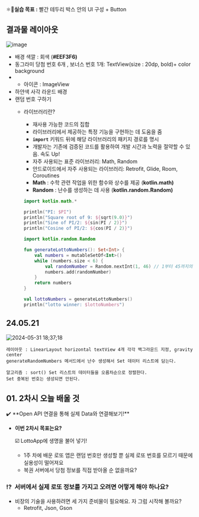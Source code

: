 ⚛🔅**실습 목표 :** 빨간 테두리 박스 안의 UI 구성 + Button
## 결과물 레이아웃 
![image](https://github.com/chihyeonwon/Random_Lotto/assets/58906858/cfb4ad55-f1bf-4f72-8060-5d6bc8e92a7e)

- 배경 색깔 : 회색 (**#EEF3F6)**
- 동그라미 당첨 번호 6개 , 보너스 번호 1개: TextView(size : 20dp, bold)+ color background
- + 아이콘 : ImageView
- 하얀색 사각 라운드 배경
- 랜덤 번호 구하기
    - 라이브러리란?
        - 재사용 가능한 코드의 집합
        - 라이브러리에서 제공하는 특정 기능을 구현하는 데 도움을 줌
        - **`import`** 키워드 뒤에 해당 라이브러리의 패키지 경로를 명시
        - 개발자는 기존에 검증된 코드를 활용하여 개발 시간과 노력을 절약할 수 있음. 속도 Up!
        - 자주 사용되는 표준 라이브러리: Math, Random
        - 안드로이드에서 자주 사용되는 라이브러리: Retrofit, Glide, Room, Coroutines
        - **Math**  : 수학 관련 작업을 위한 함수와 상수를 제공 (**kotlin.math)**
        - **Random** : 난수를 생성하는 데 사용 (**kotlin.random.Random)**
        
        ```kotlin
        import kotlin.math.*
        
        println("PI: $PI")
        println("Square root of 9: ${sqrt(9.0)}")
        println("Sine of PI/2: ${sin(PI / 2)}")
        println("Cosine of PI/2: ${cos(PI / 2)}")
        ```
        
        ```kotlin
        import kotlin.random.Random
        
        fun generateLottoNumbers(): Set<Int> {
            val numbers = mutableSetOf<Int>()
            while (numbers.size < 6) {
                val randomNumber = Random.nextInt(1, 46) // 1부터 45까지의 숫자 중 랜덤 선택
                numbers.add(randomNumber)
            }
            return numbers
        }
        
        val lottoNumbers = generateLottoNumbers()
        println("lotto winner: $lottoNumbers")
        ```
## 24.05.21
![2024-05-31 18;37;18](https://github.com/chihyeonwon/Random_Lotto/assets/58906858/c8932da2-0d78-4a59-931a-db15e88b84ba)
```
레이아웃 : LinearLayout horizontal textView 4개 각각 백그라운드 지정, gravity center
generateRandomNumbers 메서드에서 난수 생성해서 Set 데이터 리스트에 담는다.

알고리즘 : sort() Set 리스트의 데이터들을 오름차순으로 정렬한다.
Set 중복된 번호는 생성되면 안된다.
```
## **01. 2차시 오늘 배울 것**

<aside>
✔️ **Open API 연결을 통해 실제 Data와 연결해보기!**

</aside>

- **이번 2차시 목표는요?**
    
    ☑️ LottoApp에 생명을 불어 넣기!
    
    - 1주 차에 배운 로또 앱은 랜덤 번호만 생성할 뿐 실제 로또 번호를 모르기 때문에 실용성이 떨어져요
    - 복권 서버에서 당첨 정보를 직접 받아올 순 없을까요?

### ⁉️  서버에서 실제 로또 정보를 가지고 오려면 어떻게 해야 하나요?

- 비장의 기술을 사용하려면 세 가지 준비물이 필요해요. 자 그럼 시작해 볼까요?
    - Retrofit, Json, Gson
 

